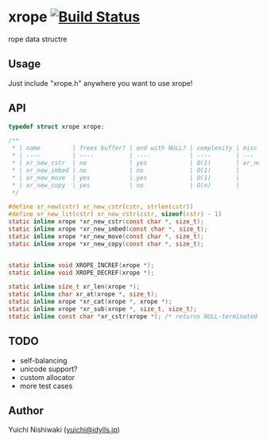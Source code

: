 # xrope [![Build Status](https://travis-ci.org/wasabiz/xrope.png)](https://travis-ci.org/wasabiz/xrope)

rope data structre

## Usage

Just include "xrope.h" anywhere you want to use xrope!

## API

```c
typedef struct xrope xrope;

/**
 * | name         | frees buffer? | end with NULL? | complexity | misc
 * | ----         | ----          | ----           | ----       | ---
 * | xr_new_cstr  | no            | yes            | O(1)       | xr_new(_lit)
 * | xr_new_imbed | no            | no             | O(1)       |
 * | xr_new_move  | yes           | yes            | O(1)       |
 * | xr_new_copy  | yes           | no             | O(n)       |
 */

#define xr_new(cstr) xr_new_cstr(cstr, strlen(cstr))
#define xr_new_lit(cstr) xr_new_cstr(cstr, sizeof(cstr) - 1)
static inline xrope *xr_new_cstr(const char *, size_t);
static inline xrope *xr_new_imbed(const char *, size_t);
static inline xrope *xr_new_move(const char *, size_t);
static inline xrope *xr_new_copy(const char *, size_t);


static inline void XROPE_INCREF(xrope *);
static inline void XROPE_DECREF(xrope *);

static inline size_t xr_len(xrope *);
static inline char xr_at(xrope *, size_t);
static inline xrope *xr_cat(xrope *, xrope *);
static inline xrope *xr_sub(xrope *, size_t, size_t);
static inline const char *xr_cstr(xrope *); /* returns NULL-terminated string */
```

## TODO

- self-balancing
- unicode support?
- custom allocator
- more test cases

## Author

Yuichi Nishiwaki (yuichi@idylls.jp)
